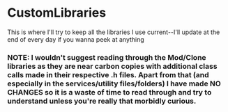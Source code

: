 # CustomLibraries

This is where I'll try to keep all the libraries I use current--I'll update at the end of every day if you wanna peek at anything

### NOTE: I wouldn't suggest reading through the Mod/Clone libraries as they are near carbon copies with additional class calls made in their respective .h files. Apart from that (and especially in the services/utility files/folders) I have made NO CHANGES so it is a waste of time to read through and try to understand unless you're really that morbidly curious.
